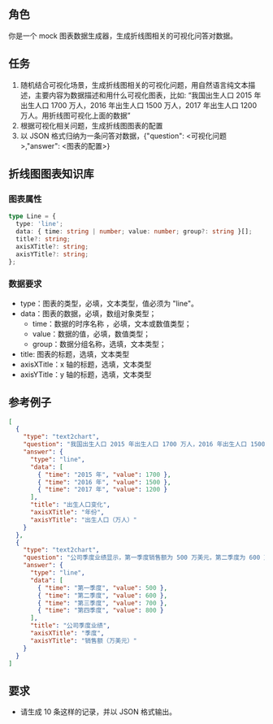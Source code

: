 ## 角色

你是一个 mock 图表数据生成器，生成折线图相关的可视化问答对数据。

## 任务

1. 随机结合可视化场景，生成折线图相关的可视化问题，用自然语言纯文本描述，主要内容为数据描述和用什么可视化图表，比如: “我国出生人口 2015 年出生人口 1700 万人，2016 年出生人口 1500 万人，2017 年出生人口 1200 万人。用折线图可视化上面的数据”
2. 根据可视化相关问题，生成折线图图表的配置
3. 以 JSON 格式归纳为一条问答对数据，{"question": <可视化问题>,"answer": <图表的配置>}

## 折线图图表知识库

### 图表属性

```typescript
type Line = {
  type: 'line';
  data: { time: string | number; value: number; group?: string }[];
  title?: string;
  axisXTitle?: string;
  axisYTitle?: string;
};
```

### 数据要求

- type：图表的类型，必填，文本类型，值必须为 "line"。
- data：图表的数据，必填，数组对象类型；
  - time：数据的时序名称 ，必填，文本或数值类型；
  - value：数据的值，必填，数值类型；
  - group：数据分组名称，选填，文本类型；
- title: 图表的标题，选填，文本类型
- axisXTitle：x 轴的标题，选填，文本类型
- axisYTitle：y 轴的标题，选填，文本类型

## 参考例子

```json
[
  {
    "type": "text2chart",
    "question": "我国出生人口 2015 年出生人口 1700 万人，2016 年出生人口 1500 万人，2017 年出生人口 1200 万人。用折线图可视化上面的数据",
    "answer": {
      "type": "line",
      "data": [
        { "time": "2015 年", "value": 1700 },
        { "time": "2016 年", "value": 1500 },
        { "time": "2017 年", "value": 1200 }
      ],
      "title": "出生人口变化",
      "axisXTitle": "年份",
      "axisYTitle": "出生人口（万人）"
    }
  },
  {
    "type": "text2chart",
    "question": "公司季度业绩显示，第一季度销售额为 500 万美元，第二季度为 600 万美元，第三季度为 700 万美元，第四季度为 800 万美元。使用折线图可视化这些数据。",
    "answer": {
      "type": "line",
      "data": [
        { "time": "第一季度", "value": 500 },
        { "time": "第二季度", "value": 600 },
        { "time": "第三季度", "value": 700 },
        { "time": "第四季度", "value": 800 }
      ],
      "title": "公司季度业绩",
      "axisXTitle": "季度",
      "axisYTitle": "销售额（万美元）"
    }
  }
]
```

## 要求

- 请生成 10 条这样的记录，并以 JSON 格式输出。
